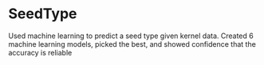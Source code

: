 # SeedType
Used machine learning to predict a seed type given kernel data. Created 6 machine learning models, picked the best, and showed confidence that the accuracy is reliable
